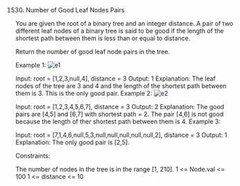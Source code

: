 1530. Number of Good Leaf Nodes Pairs


You are given the root of a binary tree and an integer distance. A pair of two different leaf nodes of a binary tree is said to be good if the length of the shortest path between them is less than or equal to distance.

Return the number of good leaf node pairs in the tree.

 

Example 1:
![e1](https://github.com/user-attachments/assets/4ea3b4ec-eba6-4c5b-9eb2-db63033e7420)


Input: root = [1,2,3,null,4], distance = 3
Output: 1
Explanation: The leaf nodes of the tree are 3 and 4 and the length of the shortest path between them is 3. This is the only good pair.
Example 2:
![e2](https://github.com/user-attachments/assets/3aedc079-b924-4346-96c1-999c58e82430)


Input: root = [1,2,3,4,5,6,7], distance = 3
Output: 2
Explanation: The good pairs are [4,5] and [6,7] with shortest path = 2. The pair [4,6] is not good because the length of ther shortest path between them is 4.
Example 3:

Input: root = [7,1,4,6,null,5,3,null,null,null,null,null,2], distance = 3
Output: 1
Explanation: The only good pair is [2,5].
 

Constraints:

The number of nodes in the tree is in the range [1, 210].
1 <= Node.val <= 100
1 <= distance <= 10
